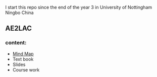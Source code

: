 I start this repo since the end of the year 3 in University of Nottingham Ningbo China

AE2LAC
------
### content:
* [Mind Map]
* Text book
* Slides
* Course work

[Mind Map]:http://naotu.baidu.com/file/d65073b46c1feb83d7f9bb93d5dbde57?token=9e295450996dcb7a
[Text book]:https://github.com/clikes/UNNC-Public/raw/master/AE2LAC/Introduction%20to%20languages%20and%20the%20theory%20of%20computation.pdf